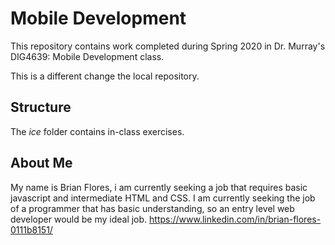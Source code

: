 # Mobile Development
This repository contains work completed during Spring 2020 in Dr. Murray's DIG4639: Mobile Development class.

This is a different change the local repository.

## Structure
The *ice* folder contains in-class exercises. 

## About Me
My name is Brian Flores, i am currently seeking a job that requires basic javascript and intermediate HTML and CSS. I am currently seeking the job of a programmer that has basic understanding, so an entry level web developer would be my ideal job.
https://www.linkedin.com/in/brian-flores-0111b8151/
